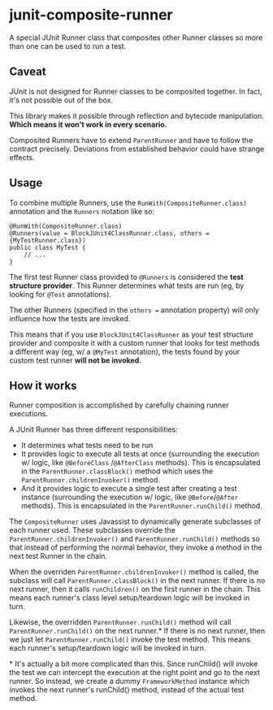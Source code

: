 # junit-composite-runner

A special JUnit Runner class that composites other Runner classes so more than one can be used to run a test.

## Caveat

JUnit is not designed for Runner classes to be composited together. In fact, it's not possible out of the box.

This library makes it possible through reflection and bytecode manipulation. **Which means it won't work in every scenario.**

Composited Runners have to extend `ParentRunner` and have to follow the contract precisely. Deviations from established behavior could have strange effects.

## Usage

To combine multiple Runners, use the `RunWith(CompositeRunner.class)` annotation and the `Runners` notation like so:

```
@RunWith(CompositeRunner.class)
@Runners(value = BlockJUnit4ClassRunner.class, others = {MyTestRunner.class})
public class MyTest {
    // ...
}
```

The first test Runner class provided to `@Runners` is considered the **test structure provider**.
This Runner determines what tests are run (eg, by looking for `@Test` annotations).

The other Runners (specified in the `others =` annotation property) will only influence how the tests
are invoked.

This means that if you use `BlockJUnit4ClassRunner` as your test structure provider and composite it
with a custom runner that looks for test methods a different way (eg, w/ a `@MyTest` annotation), the
tests found by your custom test runner **will not be invoked**.

## How it works

Runner composition is accomplished by carefully chaining runner executions.

A JUnit Runner has three different responsibilities:
- It determines what tests need to be run
- It provides logic to execute all tests at once (surrounding the execution w/ logic, like `@BeforeClass`
  /`@AfterClass` methods). This is encapsulated in the `ParentRunner.classBlock()` method which uses
  the `ParentRunner.childrenInvoker()` method.
- And it provides logic to execute a single test after creating a test instance (surrounding the execution
  w/ logic, like `@Before`/`@After` methods). This is encapsulated in the `ParentRunner.runChild()` method.

The `CompositeRunner` uses Javassist to dynamically generate subclasses of each runner used.
These subclasses override the `ParentRunner.childrenInvoker()` and `ParentRunner.runChild()` methods so
that instead of performing the normal behavior, they invoke a method in the next test Runner in the chain.

When the overriden `ParentRunner.childrenInvoker()` method is called, the subclass will call
`ParentRunner.classBlock()` in the next runner. If there is no next runner, then it calls `runChildren()` on
the first runner in the chain. This means each runner's class level setup/teardown logic will be invoked
in turn.

Likewise, the overridden `ParentRunner.runChild()` method will call `ParentRunner.runChild()` on the
next runner.* If there is no next runner, then we just let `ParentRunner.runChild()` invoke the test method.
This means each runner's setup/teardown logic will be invoked in turn.

\* It's actually a bit more complicated than this. Since runChild() will invoke the test we can intercept
the execution at the right point and go to the next runner. So instead, we create a dummy `FrameworkMethod`
instance which invokes the next runner's runChild() method, instead of the actual test method.

